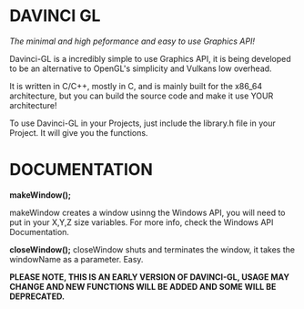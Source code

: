 # DAVINCI GL
*The minimal and high peformance and easy to use Graphics API!*

Davinci-GL is a incredibly simple to use Graphics API, it is being developed to be an alternative to OpenGL's simplicity and Vulkans low overhead.

It is written in C/C++, mostly in C, and is mainly built for the x86_64 architecture, but you can build the source code and make it use YOUR architecture!

To use Davinci-GL in your Projects, just include the library.h file in your Project. It will give you the functions.

# DOCUMENTATION
**makeWindow();**

makeWindow creates a window usinng the Windows API, you will need to put in your X,Y,Z size variables. For more info, check the Windows API Documentation.

**closeWindow();**
closeWindow shuts and terminates the window, it takes the windowName as a parameter. Easy.

**PLEASE NOTE, THIS IS AN EARLY VERSION OF DAVINCI-GL, USAGE MAY CHANGE AND NEW FUNCTIONS WILL BE ADDED AND SOME WILL BE DEPRECATED.**
